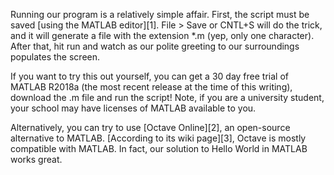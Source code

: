Running our program is a relatively simple affair. First, the script must be
saved [using the MATLAB editor][1]. File > Save or CNTL+S will do the trick, and it
will generate a file with the extension \*.m (yep, only one character). After
that, hit run and watch as our polite greeting to our surroundings populates
the screen.

If you want to try this out yourself, you can get a 30 day free trial of MATLAB
R2018a (the most recent release at the time of this writing), download the .m
file and run the script! Note, if you are a university student, your school may
have licenses of MATLAB available to you.

Alternatively, you can try to use [Octave Online][2], an open-source alternative to
MATLAB. [According to its wiki page][3], Octave is mostly compatible with MATLAB.
In fact, our solution to Hello World in MATLAB works great.
